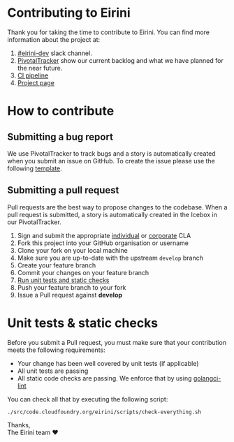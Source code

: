 # Contributing to Eirini

Thank you for taking the time to contribute to Eirini. You can find more information about the project at:
1. [#eirini-dev](https://cloudfoundry.slack.com/messages/eirini-dev) slack channel.
1. [PivotalTracker](https://www.pivotaltracker.com/n/projects/2172361) show our current backlog and what we have planned for the near future.
1. [CI pipeline](https://ci.flintstone.cf.cloud.ibm.com/teams/eirini/pipelines/ci)
1. [Project page](https://www.cloudfoundry.org/project-eirini/)

# How to contribute

## Submitting a bug report

We use PivotalTracker to track bugs and a story is automatically created when you submit an issue on GitHub. To create the issue please use the following [template](ISSUE_TEMPLATE.md).

## Submitting a pull request

Pull requests are the best way to propose changes to the codebase. When a pull request is submitted, a story is automatically created in the Icebox in our PivotalTracker.

1. Sign and submit the appropriate [individual](https://www.cloudfoundry.org/wp-content/uploads/2017/01/CFF_Individual_CLA.pdf) or [corporate](https://www.cloudfoundry.org/wp-content/uploads/2017/01/CFF_Corporate_CLA.pdf) CLA
1. Fork this project into your GitHub organisation or username
1. Clone your fork on your local machine
1. Make sure you are up-to-date with the upstream `develop` branch
1. Create your feature branch
1. Commit your changes on your feature branch
1. [Run unit tests and static checks](#unit-tests--static-checks)
1. Push your feature branch to your fork
1. Issue a Pull request against **develop**

# Unit tests & static checks

Before you submit a Pull request, you must make sure that your contribution meets the following requirements:
* Your change has been well covered by unit tests (if applicable)
* All unit tests are passing
* All static code checks are passing. We enforce that by using [golangci-lint](https://github.com/golangci/golangci-lint#install)

You can check all that by executing the following script:

`./src/code.cloudfoundry.org/eirini/scripts/check-everything.sh`

Thanks,<br/>
The Eirini team :heart:
